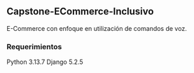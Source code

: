## Capstone-ECommerce-Inclusivo
E-Commerce con enfoque en utilización de comandos de voz.

### Requerimientos
Python 3.13.7
Django 5.2.5
